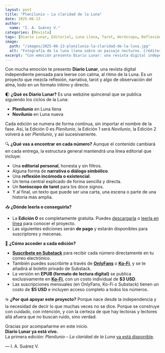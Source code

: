 ```yaml
---
layout: post
title: "Plenilunio – La claridad de la Luna"
date: 2025-06-13
author:
  name: "I. A. Suárez V."
categories: [Revista]
tags: [Diario Lunar, Editorial, Luna Llena, Tarot, Horóscopo, Reflexión]
image:
  path: "/images/2025-06-13-plenilunio-la-claridad-de-la-luna.jpg"
  alt: "Fotografía de la luna llena sobre un paisaje nocturno. Créditos: Aron Visuals en Unsplash."
excerpt: "Con emoción presento Diario Lunar: una revista digital independiente que nace bajo la Luna llena. Reflexión, tarot y narrativa para leer con calma."
---
```



Con mucha emoción te presento **Diario Lunar**, una revista digital independiente pensada para leerse con calma, al ritmo de la Luna. Es un proyecto que mezcla reflexión, narrativa, tarot y algo de observación del alma, todo en un formato íntimo y directo.

🌓 **¿Qué es Diario Lunar?** Es una webzine quincenal que se publica siguiendo los ciclos de la Luna:

- **Plenilunio** en Luna llena
- **Novilunio** en Luna nueva

Cada edición se numera de forma continua, sin importar el nombre de la fase. Así, la Edición 0 es _Plenilunio_, la Edición 1 será _Novilunio_, la Edición 2 volverá a ser _Plenilunio_, y así sucesivamente.

🔍 **¿Qué vas a encontrar en cada número?** Aunque el contenido cambiará en cada entrega, la estructura general mantendrá una línea editorial que incluye:

- Una **editorial personal**, honesta y sin filtros.
- Alguna forma de **narrativa o diálogo simbólico**.
- Una **reflexión incómoda o existencial**.
- Un tema central explicado de forma sencilla y directa.
- Un **horóscopo de tarot** para los doce signos.
- Y al final, un texto que puede ser una carta, una escena o parte de una historia más amplia.

📥 **¿Dónde leerla o conseguirla?**

- La **Edición 0** es completamente gratuita. Puedes [descargarla](https://ko-fi.com/s/a2b6fb728d) o [leerla en línea](https://iasuarezv.substack.com/p/plenilunio-la-claridad-de-la-luna) para conocer el proyecto.
- Las siguientes ediciones serán **de pago** y estarán disponibles para suscriptores y mecenas.

🔔 **¿Cómo acceder a cada edición?**

- **[Suscríbete en Substack](https://iasuarezv.substack.com/)** para recibir cada número directamente en tu correo electrónico.
- También puedes suscribirte a través de [**OnlyFans**](https://onlyfans.com/iasuarezv) o **[Ko-Fi](https://ko-fi.com/iasuarezv/tiers)**, y se te añadirá al boletín privado de Substack.
- La versión en **EPUB (formato de lectura digital)** se publica exclusivamente en **[Ko-Fi](https://ko-fi.com/iasuarezv/shop)**, con un costo individual de **$3 USD**.
- Las suscripciones mensuales (en OnlyFans, Ko-Fi o Substack) tienen un costo de **$5 USD** e incluyen acceso completo a todos los números.

☕ **¿Por qué apoyar este proyecto?** Porque nace desde la independencia y la necesidad de decir lo que muchas veces no se dice. Porque se construye con cuidado, con intención, y con la certeza de que hay lectoras y lectores allá afuera que no buscan ruido, sino verdad.

Gracias por acompañarme en este inicio.  
**Diario Lunar ya está vivo.**  
La primera edición: _Plenilunio – La claridad de la Luna_ [ya está disponible](https://iasuarezv.substack.com/p/plenilunio-la-claridad-de-la-luna).

— I. A. Suárez V.
